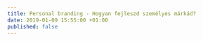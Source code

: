 ```yaml
---
title: Personal branding - Hogyan fejleszd személyes márkád?
date: 2019-01-09 15:55:00 +01:00
published: false
---
```


